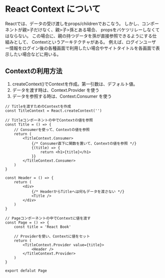 # React Context について

Reactでは、データの受け渡しをprops/childrenでおこなう。
しかし、コンポーネントが親>子だけなく、親>子>孫とある場合、
propsをバケツリレーしなくてはならない。
この場合に、親の持つデータを孫が直接参照できるようにする仕組みとして、
Contextというアーキテクチャがある。
例えば、ログインユーザー情報をログイン後の各種画面で利用したい場合やサイトタイトルを各画面で表示したい場合などに用いる。

## Contextの利用方法

1. createContext()でContextを作成。第一引数は、デフォルト値。
2. データを渡す時は、Context.Provider を使う
3. データを参照する時は、Context.Consumer を使う

```tsx
// Titleを渡すためのContextを作成
const TitleContext = React.createContext('')

// Titleコンポーネントの中でContextの値を参照
const Title = () => {
    // Consumerを使って、Contextの値を参照
    return (
        <TitleContext.Consumer>
            {/* Consumer直下に関数を置いて、Contextの値を参照 */}
            {(title) => {
                return <h1>{title}</h1>
            }}
        </TitleContext.Consumer>
    )
}

const Header = () => {
    return (
        <div>
            {/* HeaderからTitleへは何もデータを渡さない */}
            <Title />
        </div>
    )
}

// Pageコンポーネントの中でContextに値を渡す
const Page = () => {
    const title = 'React Book'

    // Providerを使い、Contextに値をセット
    return (
        <TitleContext.Provider value={title}>
            <Header />
        </TitleContext.Provider>
    )
}

export defalut Page
```
